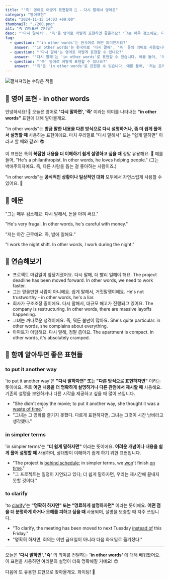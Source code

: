 ```yaml
---
title: "'즉' 영어로 어떻게 표현할까 📖 - 다시 말해서 영어로"
category: "영어표현"
date: "2024-11-15 14:03 +09:00"
thumbnail: "./200.png"
alt: "즉 영어표현 썸네일"
desc: "'다시 말해서', '즉'을 영어로 어떻게 표현하면 좋을까요? '그는 매우 검소해요. 다시 말해서, 돈을 아껴 써요.' , '저는 야간 근무예요. 즉, 밤에 일해요.' 등을 영어로 표현하는 법을 배워봅시다. 다양한 예문을 통해서 연습하고 본인의 표현으로 만들어 보세요."
faq:
  - question: "'in other words'는 한국어로 어떤 의미인가요?"
    answer: "'in other words'는 한국어로 '다시 말해', '즉' 등의 의미로 사용됩니다. 주로 앞서 말한 내용을 다른 방식으로 설명할 때 사용합니다."
  - question: "'다시 말해'는 영어로 어떻게 표현할 수 있나요?"
    answer: "'다시 말해'는 'in other words'로 표현할 수 있습니다. 예를 들어, '이 도시는 매우 비싸요, 다시 말해, 월세가 정말 높아요'는 'This city is very expensive; in other words, the rent is really high'로 말할 수 있습니다."
  - question: "'즉' 영어로 어떻게 표현할 수 있나요?"
    answer: "'즉'은 'in other words'로 표현할 수 있습니다. 예를 들어, '저는 프리랜서예요, 즉 제가 일하고 싶을 때 일해요'는 'I'm a freelancer; in other words, I work whenever I want'로 말할 수 있습니다."
---
```


![펼쳐져있는 수많은 책들](./200-1.jpg)

## 🌟 영어 표현 - in other words

안녕하세요! 👋 오늘은 영어로 **'다시 말하면', '즉'** 이라는 의미를 나타내는 **"in other words"** 표현에 대해 알아볼게요.

"in other words"는 **방금 말한 내용을 다른 방식으로 다시 설명하거나, 좀 더 쉽게 풀어서 설명할 때** 사용하는 표현이에요. 마치 우리말로 "다시 말해서" 또는 "쉽게 말하면" 이라고 할 때와 같죠! 📚

이 표현은 특히 **복잡한 내용을 더 이해하기 쉽게 설명하고 싶을 때** 정말 유용해요. 🎯 예를 들어, "He's a philanthropist. In other words, he loves helping people." (그는 박애주의자예요. 즉, 다른 사람을 돕는 걸 좋아하는 사람이죠.)

"in other words"는 **공식적인 상황이나 일상적인 대화** 모두에서 자연스럽게 사용할 수 있어요. 🤝

## 📖 예문

"그는 매우 검소해요. 다시 말해서, 돈을 아껴 써요."

"He's very frugal. In other words, he's careful with money."

"저는 야간 근무예요. 즉, 밤에 일해요."

"I work the night shift. In other words, I work during the night."

## 💬 연습해보기

<ul data-interactive-list>
  <li data-interactive-item>
    <span data-toggler>프로젝트 마감일이 앞당겨졌어요. 다시 말해, 더 빨리 일해야 해요.</span>
    <span data-answer>The project deadline has been moved forward. In other words, we need to work faster.</span>
  </li>
  <li data-interactive-item>
    <span data-toggler>그는 믿을만한 사람이 아니에요. 쉽게 말해서, 거짓말쟁이에요.</span>
    <span data-answer>He's not trustworthy - in other words, he's a liar.</span>
  </li>
  <li data-interactive-item>
    <span data-toggler>회사가 구조조정 중이에요. 다시 말해서, 대규모 해고가 진행되고 있어요.</span>
    <span data-answer>The company is restructuring. In other words, there are massive layoffs happening.</span>
  </li>
  <li data-interactive-item>
    <span data-toggler>그녀는 까다로운 성격이에요. 즉, 뭐든 불만이 많아요.</span>
    <span data-answer>She's quite particular. in other words, she complains about everything.</span>
  </li>
  <li data-interactive-item>
    <span data-toggler>아파트가 아담해요. 다시 말해, 정말 좁아요.</span>
    <span data-answer>The apartment is compact. In other words, it's absolutely cramped.</span>
  </li>
</ul>

## 🤝 함께 알아두면 좋은 표현들

### to put it another way

'to put it another way'은 **"다시 말하자면" 또는 "다른 방식으로 표현하자면"** 이라는 뜻이에요. 주로 **어떤 내용을 더 명확하게 설명하거나 다른 관점에서 제시할 때** 사용해요. 기존의 설명을 보완하거나 다른 시각을 제공하고 싶을 때 많이 쓰입니다.

- "She didn't enjoy the movie; to put it another way, she thought it was a [waste of time](/blog/in-english/260.waste/)."
- "그녀는 그 영화를 즐기지 못했다. 다르게 표현하자면, 그녀는 그것이 시간 낭비라고 생각했다."

### in simpler terms

'in simpler terms'는 **"더 쉽게 말하자면"** 이라는 뜻이에요. **어려운 개념이나 내용을 쉽게 풀어 설명할 때** 사용하며, 상대방이 이해하기 쉽게 하기 위한 표현입니다.

- "The project is [behind schedule](/blog/in-english/444.behind-schedule/); in simpler terms, we [won](/blog/in-english/456.win/)'t finish [on time](/blog/vocab-1/043.on-time/)."
- "그 프로젝트는 일정이 지연되고 있다; 더 쉽게 말하자면, 우리는 제시간에 끝내지 못할 것이다."

### to clarify

'to [clarify](/blog/in-english/278.clarify/)'는 **"명확히 하자면" 또는 "명료하게 설명하자면"** 이라는 뜻이에요. **어떤 점을 더 분명하게 하거나 오해를 피하고 싶을 때** 사용되며, 설명을 보충할 때 자주 쓰입니다.

- "To clarify, the meeting has been moved to next Tuesday [instead of](/blog/in-english/169.instead-of/) this Friday."
- "명확히 하자면, 회의는 이번 금요일이 아니라 다음 화요일로 옮겨졌다."

---

오늘은 **'다시 말하면', '즉'** 의 의미를 전달하는 **'in other words'** 에 대해 배워봤어요. 이 표현을 사용하면 여러분의 설명이 더욱 명확해질 거예요! 😊

다음에 또 유용한 표현으로 찾아올게요. 화이팅! 💪
